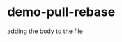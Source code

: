 # demo-pull-rebase
<head>
  <title>adding title</title>
  <body>adding the body to the file</body>
</head>
